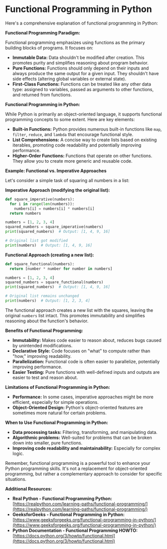 # Functional Programming in Python

Here's a comprehensive explanation of functional programming in Python:

**Functional Programming Paradigm:**

Functional programming emphasizes using functions as the primary building blocks of programs. It focuses on:

* **Immutable Data:** Data shouldn't be modified after creation. This promotes purity and simplifies reasoning about program behavior.
* **Pure Functions:** Functions should only depend on their inputs and always produce the same output for a given input. They shouldn't have side effects (altering global variables or external state).
* **First-Class Functions:** Functions can be treated like any other data type: assigned to variables, passed as arguments to other functions, and returned from functions.

**Functional Programming in Python:**

While Python is primarily an object-oriented language, it supports functional programming concepts to some extent. Here are key elements:

* **Built-in Functions:** Python provides numerous built-in functions like `map`, `filter`, `reduce`, and `lambda` that encourage functional style.
* **List Comprehensions:** A concise way to create lists based on existing iterables, promoting code readability and potentially improving performance.
* **Higher-Order Functions:** Functions that operate on other functions. They allow you to create more generic and reusable code.

**Example: Functional vs. Imperative Approaches**

Let's consider a simple task of squaring all numbers in a list:

**Imperative Approach (modifying the original list):**

```python
def square_imperative(numbers):
  for i in range(len(numbers)):
    numbers[i] = numbers[i] * numbers[i]
  return numbers

numbers = [1, 2, 3, 4]
squared_numbers = square_imperative(numbers)
print(squared_numbers)  # Output: [1, 4, 9, 16]

# Original list got modified
print(numbers)  # Output: [1, 4, 9, 16]
```

**Functional Approach (creating a new list):**

```python
def square_functional(numbers):
  return [number * number for number in numbers]

numbers = [1, 2, 3, 4]
squared_numbers = square_functional(numbers)
print(squared_numbers)  # Output: [1, 4, 9, 16]

# Original list remains unchanged
print(numbers)  # Output: [1, 2, 3, 4]
```

The functional approach creates a new list with the squares, leaving the original `numbers` list intact. This promotes immutability and simplifies reasoning about the function's behavior.

**Benefits of Functional Programming:**

* **Immutability:** Makes code easier to reason about, reduces bugs caused by unintended modifications.
* **Declarative Style:** Code focuses on "what" to compute rather than "how," improving readability.
* **Parallelization:** Functional code is often easier to parallelize, potentially improving performance.
* **Easier Testing:** Pure functions with well-defined inputs and outputs are easier to test and reason about.

**Limitations of Functional Programming in Python:**

* **Performance:** In some cases, imperative approaches might be more efficient, especially for simple operations.
* **Object-Oriented Design:** Python's object-oriented features are sometimes more natural for certain problems.

**When to Use Functional Programming in Python:**

* **Data processing tasks:** Filtering, transforming, and manipulating data.
* **Algorithmic problems:** Well-suited for problems that can be broken down into smaller, pure functions.
* **Improving code readability and maintainability:** Especially for complex logic.

Remember, functional programming is a powerful tool to enhance your Python programming skills. It's not a replacement for object-oriented programming, but rather a complementary approach to consider for specific situations.

**Additional Resources:**

* **Real Python - Functional Programming Python:** [https://realpython.com/learning-paths/functional-programming/](https://realpython.com/learning-paths/functional-programming/)
* **GeeksforGeeks - Functional Programming in Python:** [https://www.geeksforgeeks.org/functional-programming-in-python/](https://www.geeksforgeeks.org/functional-programming-in-python/)
* **Python Documentation - Functional Programming HOWTO:** [https://docs.python.org/3/howto/functional.html](https://docs.python.org/3/howto/functional.html)